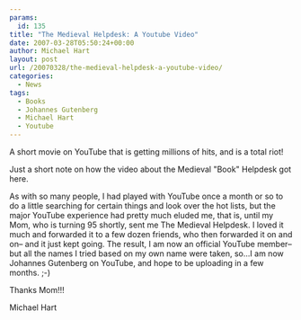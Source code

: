 ```yaml
---
params:
  id: 135
title: "The Medieval Helpdesk: A Youtube Video"
date: 2007-03-28T05:50:24+00:00
author: Michael Hart
layout: post
url: /20070328/the-medieval-helpdesk-a-youtube-video/
categories:
  - News
tags:
  - Books
  - Johannes Gutenberg
  - Michael Hart
  - Youtube
---
```

A short movie on YouTube that is getting millions of hits, and is a total riot!



Just a short note on how the video about the Medieval "Book" Helpdesk got here.

As with so many people, I had played with YouTube once a month or so to do a little searching for certain things and look over the hot lists, but the major YouTube experience had pretty much eluded me, that is, until my Mom, who is turning 95 shortly, sent me The Medieval Helpdesk. I loved it much and forwarded it to a few dozen friends, who then forwarded it on and on– and it just kept going. The result, I am now an official YouTube member– but all the names I tried based on my own name were taken, so...I am now Johannes Gutenberg on YouTube, and hope to be uploading in a few months. ;-)

Thanks Mom!!!

Michael Hart

